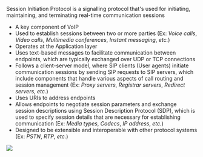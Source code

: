 Session Initiation Protocol is a signalling protocol that's used for initiating, maintaining, and terminating real-time communication sessions 

* A key component of VoIP
* Used to establish sessions between two or more parties (Ex: *Voice calls*, *Video calls*, *Multimedia conferences*, *Instant messaging*, *etc.*) 
* Operates at the Application layer 
* Uses text-based messages to facilitate communication between endpoints, which are typically exchanged over UDP or TCP connections
* Follows a client-server model, where SIP clients (User agents) initiate communication sessions by sending SIP requests to SIP servers, which include components that handle various aspects of call routing and session management (Ex: *Proxy servers*, *Registrar servers*, *Redirect servers*, *etc.*)
* Uses URIs to address endpoints
* Allows endpoints to negotiate session parameters and exchange session descriptions using Session Description Protocol (SDP), which is used to specify session details that are necessary for establishing communication (Ex: *Media types*, *Codecs*, *IP address*, *etc.*) 
* Designed to be extensible and interoperable with other protocol systems  (Ex: *PSTN*, *RTP*, *etc.*)

![](https://github.com/JonmarCorpuz/SecondBrain/blob/main/Assets/Whitespace.png)
